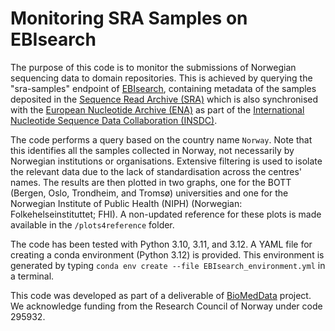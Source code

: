 # Monitoring SRA Samples on EBIsearch

The purpose of this code is to monitor the submissions of Norwegian sequencing data to domain repositories. This is achieved by querying the "sra-samples" endpoint of [EBIsearch](https://www.ebi.ac.uk/ebisearch/about), containing metadata of the samples deposited in the [Sequence Read Archive (SRA)](https://www.ncbi.nlm.nih.gov/sra/docs/) which is also synchronised with the [European Nucleotide Archive (ENA)](https://www.ebi.ac.uk/ena/browser/home) as part of the [International Nucleotide Sequence Data Collaboration (INSDC)](https://www.insdc.org/).

The code performs a query based on the country name `Norway`. Note that this identifies all the samples collected in Norway, not necessarily by Norwegian institutions or organisations. Extensive filtering is used to isolate the relevant data due to the lack of standardisation across the centres' names. The results are then plotted in two graphs, one for the BOTT (Bergen, Oslo, Trondheim, and Tromsø) universities and one for the Norwegian Institute of Public Health (NIPH) (Norwegian: Folkehelseinstituttet; FHI). A non-updated reference for these plots is made available in the `/plots4reference` folder.

The code has been tested with Python 3.10, 3.11, and 3.12. A YAML file for creating a conda environment (Python 3.12) 
is provided. This environment is generated by typing `conda env create --file EBIsearch_environment.yml` in a terminal. 

This code was developed as part of a deliverable of [BioMedData](https://prosjektbanken.forskningsradet.no/project/FORISS/295932) project. We acknowledge funding from the Research Council of Norway under code 295932. 
